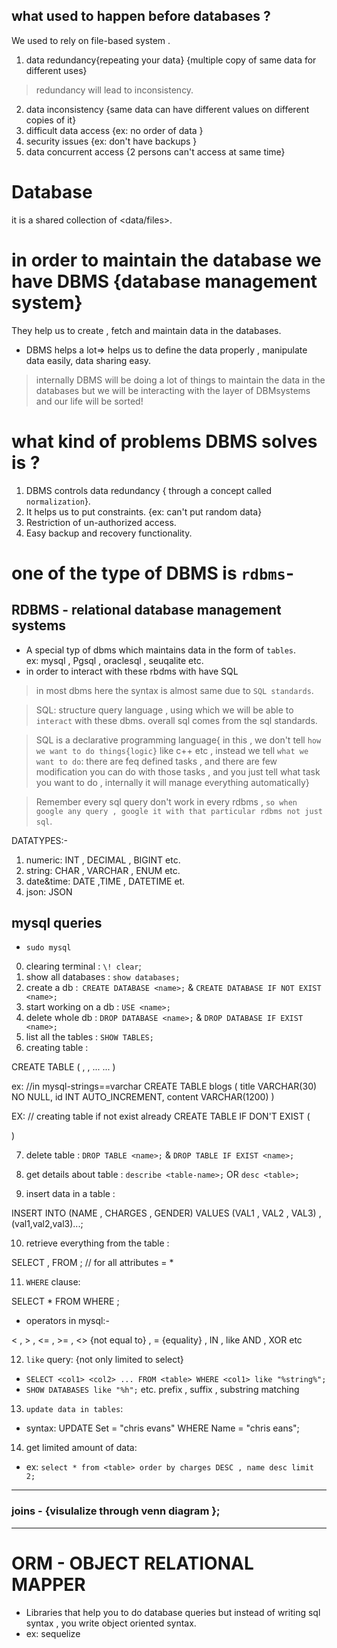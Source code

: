 ## what used to happen before databases ?
We used to rely on file-based system .
1. data redundancy{repeating your data} {multiple copy of same data for different uses}
> redundancy will lead to inconsistency.
2. data inconsistency {same data can have different values on different copies of it}
3. difficult data access {ex: no order of data }
4. security issues {ex: don't have backups }
5. data concurrent access {2 persons can't access at same time}

# Database 
it is a shared collection of <data/files>.

# in order to maintain the database we have DBMS {database management system}   
They help us to create , fetch and maintain data in the databases.
- DBMS helps a lot=> helps us to define the data properly , manipulate data easily, data sharing easy.
> internally DBMS will be doing a lot of things to maintain the data in the databases but we will be interacting with the layer of DBMsystems and our life will be sorted!

# what kind of problems DBMS solves is ?
1. DBMS controls data redundancy  { through a concept called `normalization`}.
2. It helps us to put constraints. {ex: can't put random data}
3. Restriction of un-authorized access.
4. Easy backup and recovery functionality.

# one of the type of DBMS is `rdbms`-

## RDBMS - relational database management systems
- A special typ of dbms which maintains data in the form of `tables`.  
ex: mysql , Pgsql , oraclesql , seuqalite etc.
- in order to interact with these rbdms with have SQL
> in most dbms here the syntax is almost same due to `SQL standards`.

> SQL: structure query language , using which we will be able to `interact` with these dbms.
overall sql comes from the sql standards.

> SQL is a declarative programming language{ in this , we don't tell `how we want to do things{logic}` like c++ etc , instead we tell `what we want to do`: there are feq defined tasks , and there are few modification you can do with those tasks , and you just tell what task you want to do , internally it will manage everything automatically} 

> Remember every sql query don't work in every rdbms , `so when google any query , google it with that particular rdbms not just sql`.



DATATYPES:-
1. numeric: INT , DECIMAL ,  BIGINT etc.
2. string: CHAR , VARCHAR , ENUM etc.
3. date&time: DATE ,TIME , DATETIME et.
4. json: JSON 

<!-- sql statements -->
<!-- https://dev.mysql.com/doc/refman/8.0/en/sql-statements.html -->

## mysql queries
- `sudo mysql`
0. clearing terminal : `\! clear`;
1. show all databases : `show databases;`
2. create a db :` CREATE DATABASE <name>;` & `CREATE DATABASE IF NOT EXIST <name>;`
3. start working on a db : `USE <name>;`
4. delete whole db : `DROP DATABASE <name>;` & `DROP DATABASE IF EXIST <name>;`
5. list all the tables : `SHOW TABLES;`
6. creating table : 

CREATE TABLE <name> (
    <attribute1-name> <attribute1-type> <extra-properties-for-attribute1> , 
    <attribute2-name> <attribute2-type> <extra-properties-for-attribute2> , 
    ...
    ...
)


ex: //in mysql-strings==varchar 
CREATE TABLE blogs (
    title VARCHAR(30) NO NULL,
    id INT AUTO_INCREMENT,
    content  VARCHAR(1200)
)


EX: // creating table if not exist already
CREATE TABLE IF DON'T EXIST <NAME> (

)


7. delete table : `DROP TABLE <name>;`  & `DROP TABLE IF EXIST <name>;`
8. get details about table : `describe <table-name>;`  OR `desc <table>;`



9. insert data in a table :

INSERT INTO <name> (NAME , CHARGES , GENDER) VALUES (VAL1 , VAL2 , VAL3) , (val1,val2,val3)...;

10. retrieve everything from the table :

SELECT <attribute1> , <attribute2> FROM <name-of-table>;
// for all attributes = *

11. `WHERE` clause:  

SELECT * FROM <table-name> WHERE <condition>;

- operators in mysql:-


< , > , <= , >= , <> {not equal to} , = {equality} , IN , like AND , XOR etc


12. `like` query: {not only limited to select}
- `SELECT <col1> <col2> ... FROM <table> WHERE <col1> like "%string%"; `  
- `SHOW DATABASES like "%h";` etc.
prefix , suffix , substring matching
 
13. `update data in tables`:
- syntax: UPDATE <name-table> Set <name> = "chris evans" WHERE Name = "chris eans";

14. get limited amount of data: 
- ex: `select * from <table> order by charges DESC , name desc limit 2;`

------------
### joins - {visulalize through venn diagram };
 

------------

# ORM - OBJECT RELATIONAL MAPPER 
- Libraries that help you to do database queries but instead of writing sql syntax , you write object oriented syntax.
- ex: sequelize  